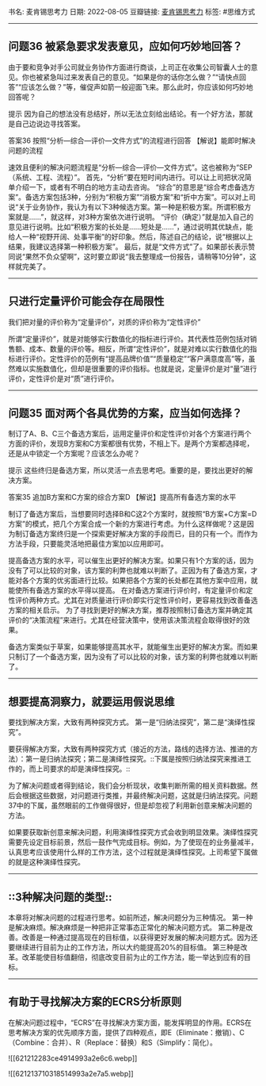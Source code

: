 
书名:  麦肯锡思考力
日期: 2022-08-05
豆瓣链接: [麦肯锡思考力](https://book.douban.com/subject/30640851/)
标签: #思维方式 

----

## 问题36 被紧急要求发表意见，应如何巧妙地回答？
由于要和竞争对手公司就业务协作方面进行商谈，上司正在收集公司智囊人士的意见。你也被紧急叫过来发表自己的意见。“如果是你的话你怎么做？”“请快点回答”“应该怎么做？”等，催促声如箭一般迎面飞来。那么此时，你应该如何巧妙地回答呢？

提示 因为自己的想法没有总结好，所以无法立刻给出结论。有一个好方法，那就是自己边说边寻找答案。

答案36 按照“分析—综合—评价—文件方式”的流程进行回答
【解说】能即时解决问题的流程

速效且便利的解决问题流程是“分析—综合—评价—文件方式”。这也被称为“SEP（系统、工程、流程）”。
首先，“分析”要在短时间内进行。可以让上司把状况简单介绍一下，或者有不明白的地方主动去咨询。
“综合”的意思是“综合考虑备选方案”。备选方案包括3种，分别为“积极方案”“消极方案”和“折中方案”。可以对上司说“关于业务协作，我认为有以下3种候选方案。第一种是积极方案。所谓积极方案就是……”，就这样，对3种方案依次进行说明。
“评价（确定）”就是加入自己的意见进行说明。比如“积极方案的长处是……短处是……”，通过说明其优缺点，能给人一种“视野开阔、处事平衡”的好印象。然后，陈述自己的结论，说“根据以上结果，我建议选择第一种积极方案”。
最后，就是“文件方式”了。如果部长表示赞同说“果然不负众望啊”，这时要立即说“我去整理成一份报告，请稍等10分钟”，这样就完美了。

---

## 只进行定量评价可能会存在局限性

我们把对量的评价称为“定量评价”，对质的评价称为“定性评价”

所谓“定量评价”，就是对能够实行数值化的指标进行评价。其代表性范例包括对销售额、成本、数量的评价等。相反，所谓“定性评价”，就是对难以实行数值化的指标进行评价。定性评价的范例有“提高品牌价值”“质量稳定”“客户满意度高”等，虽然难以实施数值化，但却是很重要的评价指标。也就是说，定量评价是对“量”进行评价，定性评价是对“质”进行评价。

---

## 问题35 面对两个各具优势的方案，应当如何选择？
制订了A、B、C三个备选方案后，运用定量评价和定性评价对各个方案进行两个方面的评价，发现B方案和C方案都很有优势，不相上下。是两个方案都选择呢，还是从中锁定一个方案呢？应该怎么办呢？

提示 这些终归是备选方案，所以灵活一点去思考吧。重要的是，要找出更好的解决方案。

答案35 追加B方案和C方案的综合方案D
【解说】提高所有备选方案的水平

制订了备选方案后，当想要同时选择B和C这2个方案时，就按照“B方案+C方案=D方案”的模式，把几个方案合成一个新的方案进行考虑。为什么这样做呢？这是因为制订备选方案终归是一个探索更好解决方案的手段而已，目的只有一个。而作为方法手段，只要能灵活地把最佳方案加以应用即可。

提高备选方案的水平，可以催生出更好的解决方案。如果只有1个方案的话，因为没有了可以比较的对象，该方案的利弊也就难以判断了。正因为有了备选方案，才能对各个方案的优劣面进行比较。如果把各个方案的长处都在其他方案中应用，就能使所有备选方案的水平得以提高。
在对备选方案进行评价时，有定量评价和定性评价两种方式。尤其在对质量进行评价即实行定性评价时，更容易找到改善备选方案的相关启示。
为了寻找到更好的解决方案，推荐按照制订备选方案并确定其评价的“决策流程”来进行。尤其在经营决策中，使用该决策流程会取得很好的效果。

备选方案类似于草案，如果能够提高其水平，就能催生出更好的解决方案。而如果只制订了一个备选方案，因为没有了可以比较的对象，该方案的利弊也就难以判断了。

---

## 想要提高洞察力，就要运用假说思维

要找到解决方案，大致有两种探究方式。
第一是“归纳法探究”，第二是“演绎性探究”。

要获得解决方案，大致有两种探究方式（接近的方法，路线的选择方法、推进的方法）：第一是归纳法探究；第二是演绎性探究。::下属是按照归纳法探究来推进工作的，而上司要求的却是演绎性探究。::

为了解决问题或者得到结论，我们会分析现状，收集判断所需的相关资料数据。然后会根据这些数据，对问题进行类推，并最终解决问题，这就是归纳法探究。问题37中的下属，虽然眼前的工作做得很好，但是却忽视了利用新创意来解决问题的方法。

如果要获取新创意来解决问题，利用演绎性探究方式会收到明显效果。演绎性探究需要先设定目标前景，然后一鼓作气完成目标。例如，为了使现在的业务量减半，认真思考应该使用什么样的工作方法，这个过程就是演绎性探究。上司希望下属做的就是这种演绎性探究。


---


## ::3种解决问题的类型::

本章将对解决问题的过程进行思考。如前所述，解决问题分为三种情况。
第一种是解决麻烦。解决麻烦是一种把非正常事态正常化的解决问题方式。
第二种是改善。改善是一种通过提高现在的目标值，以获得更好发展的解决问题方式。因为还要继续进行目前为止的工作方法，所以大约能提高20%的目标值。
第三种是改革。改革能使目标值翻倍，彻底改变目前为止的工作方法，能一举达到应有的目标。

---

## 有助于寻找解决方案的ECRS分析原则

在解决问题过程中，“ECRS”在寻找解决方案方面，能发挥明显的作用。ECRS在思考解决方案的优先顺序方面，提供了四种观点，即E（Eliminate：撤销）、C（Combine：合并）、R（Replace：替换）和S（Simplify：简化）。

![[621212283ce4914993a2e6c6.webp]]


![[621213710318514993a2e7a5.webp]]